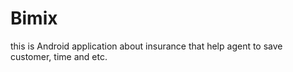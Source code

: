 # Bimix
this is Android application about insurance that help agent to save customer, time and etc.
